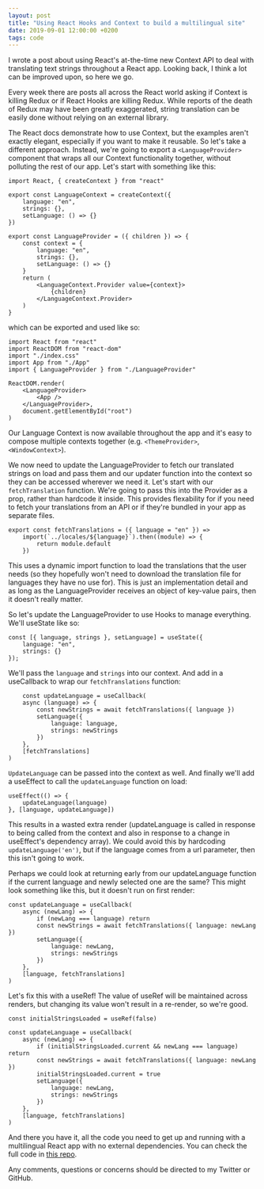 ```yaml
---
layout: post
title: "Using React Hooks and Context to build a multilingual site"
date: 2019-09-01 12:00:00 +0200
tags: code
---
```


I wrote a post about using React's at-the-time new Context API to deal with translating text strings throughout a React app. Looking back, I think a lot can be improved upon, so here we go.

<!--more-->

Every week there are posts all across the React world asking if Context is killing Redux or if React Hooks are killing Redux. While reports of the death of Redux may have been greatly exaggerated, string translation can be easily done without relying on an external library.

The React docs demonstrate how to use Context, but the examples aren't exactly elegant, especially if you want to make it reusable. So let's take a different approach. Instead, we're going to export a `<LanguageProvider>` component that wraps all our Context functionality together, without polluting the rest of our app. Let's start with something like this:

    import React, { createContext } from "react"

    export const LanguageContext = createContext({
        language: "en",
        strings: {},
        setLanguage: () => {}
    })

    export const LanguageProvider = ({ children }) => {
        const context = {
            language: "en",
            strings: {},
            setLanguage: () => {}
        }
        return (
            <LanguageContext.Provider value={context}>
                {children}
            </LanguageContext.Provider>
        )
    }

which can be exported and used like so:

    import React from "react"
    import ReactDOM from "react-dom"
    import "./index.css"
    import App from "./App"
    import { LanguageProvider } from "./LanguageProvider"

    ReactDOM.render(
        <LanguageProvider>
            <App />
        </LanguageProvider>,
        document.getElementById("root")
    )

Our Language Context is now available throughout the app and it's easy to compose multiple contexts together (e.g. `<ThemeProvider>`, `<WindowContext>`).

We now need to update the LanguageProvider to fetch our translated strings on load and pass them and our updater function into the context so they can be accessed wherever we need it. Let's start with our `fetchTranslation` function. We're going to pass this into the Provider as a prop, rather than hardcode it inside. This provides flexability for if you need to fetch your translations from an API or if they're bundled in your app as separate files.

    export const fetchTranslations = ({ language = "en" }) =>
        import(`../locales/${language}`).then((module) => {
            return module.default
        })

This uses a dynamic import function to load the translations that the user needs (so they hopefully won't need to download the translation file for languages they have no use for). This is just an implementation detail and as long as the LanguageProvider receives an object of key-value pairs, then it doesn't really matter.

So let's update the LanguageProvider to use Hooks to manage everything. We'll useState like so:

    const [{ language, strings }, setLanguage] = useState({
    	language: "en",
    	strings: {}
    });

We'll pass the `language` and `strings` into our context. And add in a useCallback to wrap our `fetchTranslations` function:

    	const updateLanguage = useCallback(
    	async (language) => {
    		const newStrings = await fetchTranslations({ language })
    		setLanguage({
    			language: language,
    			strings: newStrings
    		})
    	},
    	[fetchTranslations]
    )

`UpdateLanguage` can be passed into the context as well. And finally we'll add a useEffect to call the `updateLanguage` function on load:

    useEffect(() => {
    	updateLanguage(language)
    }, [language, updateLanguage])

This results in a wasted extra render (updateLanguage is called in response to being called from the context and also in response to a change in useEffect's dependency array). We could avoid this by hardcoding `updateLanguage('en')`, but if the language comes from a url parameter, then this isn't going to work.

Perhaps we could look at returning early from our updateLanguage function if the current language and newly selected one are the same? This might look something like this, but it doesn't run on first render:

    const updateLanguage = useCallback(
    	async (newLang) => {
    		if (newLang === language) return
    		const newStrings = await fetchTranslations({ language: newLang })
    		setLanguage({
    			language: newLang,
    			strings: newStrings
    		})
    	},
    	[language, fetchTranslations]
    )

Let's fix this with a useRef! The value of useRef will be maintained across renders, but changing its value won't result in a re-render, so we're good.

    const initialStringsLoaded = useRef(false)

    const updateLanguage = useCallback(
    	async (newLang) => {
    		if (initialStringsLoaded.current && newLang === language) return
    		const newStrings = await fetchTranslations({ language: newLang })
    		initialStringsLoaded.current = true
    		setLanguage({
    			language: newLang,
    			strings: newStrings
    		})
    	},
    	[language, fetchTranslations]
    )

And there you have it, all the code you need to get up and running with a multilingual React app with no external dependencies. You can check the full code in [this repo](https://github.com/leefreemanxyz/multilingual-react-with-hooks-and-context).

Any comments, questions or concerns should be directed to my Twitter or GitHub.
